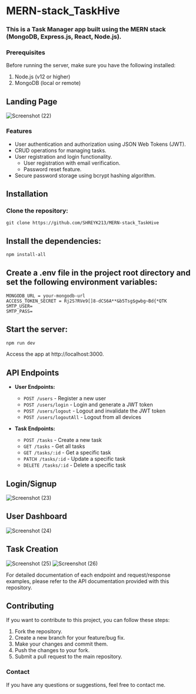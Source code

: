 # MERN-stack_TaskHive

### This is a Task Manager app built using the MERN stack (MongoDB, Express.js, React, Node.js).

### Prerequisites
Before running the server, make sure you have the following installed:

1. Node.js (v12 or higher)
2. MongoDB (local or remote)

## Landing Page
![Screenshot (22)](https://github.com/SHREYK213/MERN-stack_TaskHive/assets/98221778/ffabb4d7-b56d-4b49-a79a-0b8db86ef270)

### Features
- User authentication and authorization using JSON Web Tokens (JWT).
- CRUD operations for managing tasks.
- User registration and login functionality.
  - User registration with email verification.
  - Password reset feature.
- Secure password storage using bcrypt hashing algorithm.


## Installation
### Clone the repository:
```
git clone https://github.com/SHREYK213/MERN-stack_TaskHive
```
## Install the dependencies:
```bash
npm install-all
```
## Create a .env file in the project root directory and set the following environment variables:
```
MONGODB_URL = your-mongodb-url
ACCESS_TOKEN_SECRET = Rj2S?RVe9[]8-dCS6A**&b5Tsg$gwbg~Bd{*QTK
SMTP_USER=
SMTP_PASS=
```
## Start the server:
```bash
npm run dev
```
Access the app at http://localhost:3000.

## API Endpoints

- **User Endpoints:**

  - `POST /users` - Register a new user
  - `POST /users/login` - Login and generate a JWT token
  - `POST /users/logout` - Logout and invalidate the JWT token
  - `POST /users/logoutAll` - Logout from all devices

- **Task Endpoints:**

  - `POST /tasks` - Create a new task
  - `GET /tasks` - Get all tasks
  - `GET /tasks/:id` - Get a specific task
  - `PATCH /tasks/:id` - Update a specific task
  - `DELETE /tasks/:id` - Delete a specific task

## Login/Signup
![Screenshot (23)](https://github.com/SHREYK213/MERN-stack_TaskHive/assets/98221778/c7c68475-c634-4024-aa55-1bc6c7738638)
## User Dashboard
![Screenshot (24)](https://github.com/SHREYK213/MERN-stack_TaskHive/assets/98221778/3201ca61-ad52-43b7-85f8-76d805d76b34)
## Task Creation
![Screenshot (25)](https://github.com/SHREYK213/MERN-stack_TaskHive/assets/98221778/3314364d-bf70-4518-8dcd-c62248aa55c9)
![Screenshot (26)](https://github.com/SHREYK213/MERN-stack_TaskHive/assets/98221778/7ed9dbd8-e26c-429c-a767-953577713d02)

For detailed documentation of each endpoint and request/response examples, please refer to the API documentation provided with this repository.

## Contributing
If you want to contribute to this project, you can follow these steps:

1. Fork the repository.
2. Create a new branch for your feature/bug fix.
3. Make your changes and commit them.
4. Push the changes to your fork.
5. Submit a pull request to the main repository.

### Contact
If you have any questions or suggestions, feel free to contact me.
